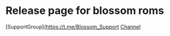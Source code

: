 # Release page for blossom roms

[SupportGroup](https://t.me/Blossom_Support
[Channel](https://t.me/Blossom_Roms)
